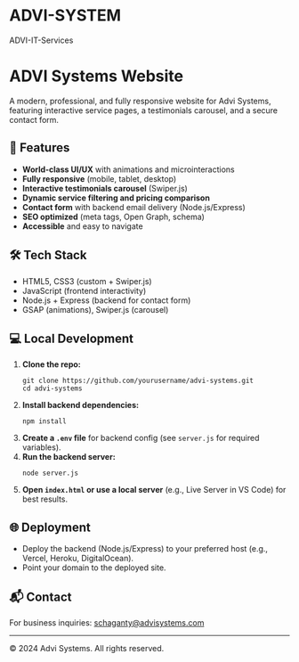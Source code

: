 # ADVI-SYSTEM
ADVI-IT-Services

# ADVI Systems Website

A modern, professional, and fully responsive website for Advi Systems, featuring interactive service pages, a testimonials carousel, and a secure contact form.

## 🚀 Features
- **World-class UI/UX** with animations and microinteractions
- **Fully responsive** (mobile, tablet, desktop)
- **Interactive testimonials carousel** (Swiper.js)
- **Dynamic service filtering and pricing comparison**
- **Contact form** with backend email delivery (Node.js/Express)
- **SEO optimized** (meta tags, Open Graph, schema)
- **Accessible** and easy to navigate

## 🛠️ Tech Stack
- HTML5, CSS3 (custom + Swiper.js)
- JavaScript (frontend interactivity)
- Node.js + Express (backend for contact form)
- GSAP (animations), Swiper.js (carousel)

## 💻 Local Development
1. **Clone the repo:**
   ```
   git clone https://github.com/yourusername/advi-systems.git
   cd advi-systems
   ```
2. **Install backend dependencies:**
   ```
   npm install
   ```
3. **Create a `.env` file** for backend config (see `server.js` for required variables).
4. **Run the backend server:**
   ```
   node server.js
   ```
5. **Open `index.html` or use a local server** (e.g., Live Server in VS Code) for best results.

## 🌐 Deployment
- Deploy the backend (Node.js/Express) to your preferred host (e.g., Vercel, Heroku, DigitalOcean).
- Point your domain to the deployed site.

## 📬 Contact
For business inquiries: [schaganty@advisystems.com](mailto:schaganty@advisystems.com)

---

© 2024 Advi Systems. All rights reserved.
